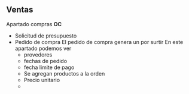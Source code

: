 ## Ventas

Apartado compras **OC**
- Solicitud de presupuesto
- Pedido de compra
	El pedido de compra genera un por surtir
	En este apartado podemos ver
	- provedores
	- fechas de pedido
	- fecha limite de pago
	- Se agregan productos a la orden
	- Precio unitario
	- 